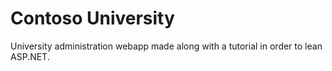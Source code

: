 # Contoso University

University administration webapp made along with a tutorial in order to lean ASP.NET.
